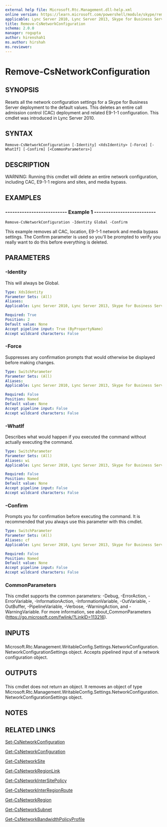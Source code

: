 ```yaml
---
external help file: Microsoft.Rtc.Management.dll-help.xml
online version: https://learn.microsoft.com/powershell/module/skype/remove-csnetworkconfiguration
applicable: Lync Server 2010, Lync Server 2013, Skype for Business Server 2015, Skype for Business Server 2019
title: Remove-CsNetworkConfiguration
schema: 2.0.0
manager: rogupta
author: hirenshah1
ms.author: hirshah
ms.reviewer:
---
```


# Remove-CsNetworkConfiguration

## SYNOPSIS
Resets all the network configuration settings for a Skype for Business Server deployment to the default values.
This deletes an entire call admission control (CAC) deployment and related E9-1-1 configuration.
This cmdlet was introduced in Lync Server 2010.


## SYNTAX

```
Remove-CsNetworkConfiguration [-Identity] <XdsIdentity> [-Force] [-WhatIf] [-Confirm] [<CommonParameters>]
```

## DESCRIPTION
WARNING: Running this cmdlet will delete an entire network configuration, including CAC, E9-1-1 regions and sites, and media bypass.


## EXAMPLES

### -------------------------- Example 1 --------------------------
```
Remove-CsNetworkConfiguration -Identity Global -Confirm
```

This example removes all CAC, location, E9-1-1 network and media bypass settings.
The Confirm parameter is used so you'll be prompted to verify you really want to do this before everything is deleted.


## PARAMETERS

### -Identity
This will always be Global.

```yaml
Type: XdsIdentity
Parameter Sets: (All)
Aliases: 
Applicable: Lync Server 2010, Lync Server 2013, Skype for Business Server 2015, Skype for Business Server 2019

Required: True
Position: 2
Default value: None
Accept pipeline input: True (ByPropertyName)
Accept wildcard characters: False
```

### -Force
Suppresses any confirmation prompts that would otherwise be displayed before making changes.

```yaml
Type: SwitchParameter
Parameter Sets: (All)
Aliases: 
Applicable: Lync Server 2010, Lync Server 2013, Skype for Business Server 2015, Skype for Business Server 2019

Required: False
Position: Named
Default value: None
Accept pipeline input: False
Accept wildcard characters: False
```

### -WhatIf
Describes what would happen if you executed the command without actually executing the command.

```yaml
Type: SwitchParameter
Parameter Sets: (All)
Aliases: wi
Applicable: Lync Server 2010, Lync Server 2013, Skype for Business Server 2015, Skype for Business Server 2019

Required: False
Position: Named
Default value: None
Accept pipeline input: False
Accept wildcard characters: False
```

### -Confirm
Prompts you for confirmation before executing the command.
It is recommended that you always use this parameter with this cmdlet.

```yaml
Type: SwitchParameter
Parameter Sets: (All)
Aliases: cf
Applicable: Lync Server 2010, Lync Server 2013, Skype for Business Server 2015, Skype for Business Server 2019

Required: False
Position: Named
Default value: None
Accept pipeline input: False
Accept wildcard characters: False
```

### CommonParameters
This cmdlet supports the common parameters: -Debug, -ErrorAction, -ErrorVariable, -InformationAction, -InformationVariable, -OutVariable, -OutBuffer, -PipelineVariable, -Verbose, -WarningAction, and -WarningVariable. For more information, see about_CommonParameters (https://go.microsoft.com/fwlink/?LinkID=113216).

## INPUTS

###  
Microsoft.Rtc.Management.WritableConfig.Settings.NetworkConfiguration.NetworkConfigurationSettings object.
Accepts pipelined input of a network configuration object.

## OUTPUTS

###  
This cmdlet does not return an object.
It removes an object of type Microsoft.Rtc.Management.WritableConfig.Settings.NetworkConfiguration.NetworkConfigurationSettings object.

## NOTES

## RELATED LINKS

[Set-CsNetworkConfiguration](Set-CsNetworkConfiguration.md)

[Get-CsNetworkConfiguration](Get-CsNetworkConfiguration.md)

[Get-CsNetworkSite](Get-CsNetworkSite.md)

[Get-CsNetworkRegionLink](Get-CsNetworkRegionLink.md)

[Get-CsNetworkInterSitePolicy](Get-CsNetworkInterSitePolicy.md)

[Get-CsNetworkInterRegionRoute](Get-CsNetworkInterRegionRoute.md)

[Get-CsNetworkRegion](Get-CsNetworkRegion.md)

[Get-CsNetworkSubnet](Get-CsNetworkSubnet.md)

[Get-CsNetworkBandwidthPolicyProfile](Get-CsNetworkBandwidthPolicyProfile.md)
